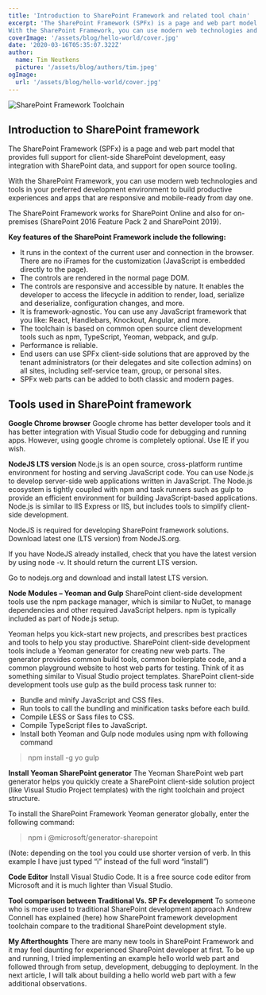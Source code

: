 ```yaml
---
title: 'Introduction to SharePoint Framework and related tool chain'
excerpt: 'The SharePoint Framework (SPFx) is a page and web part model that provides full support for client-side SharePoint development, easy integration with SharePoint data, and support for open source tooling.
With the SharePoint Framework, you can use modern web technologies and tools in your preferred development environment to build productive experiences and apps that are responsive and mobile-ready from day one.'
coverImage: '/assets/blog/hello-world/cover.jpg'
date: '2020-03-16T05:35:07.322Z'
author:
  name: Tim Neutkens
  picture: '/assets/blog/authors/tim.jpeg'
ogImage:
  url: '/assets/blog/hello-world/cover.jpg'
---
```


![SharePoint Framework Toolchain](https://i.imgur.com/IqjyIJD.png)

## Introduction to SharePoint framework

The SharePoint Framework (SPFx) is a page and web part model that provides full support for client-side SharePoint development, easy integration with SharePoint data, and support for open source tooling.

With the SharePoint Framework, you can use modern web technologies and tools in your preferred development environment to build productive experiences and apps that are responsive and mobile-ready from day one.

The SharePoint Framework works for SharePoint Online and also for on-premises (SharePoint 2016 Feature Pack 2 and SharePoint 2019).

**Key features of the SharePoint Framework include the following:**
* It runs in the context of the current user and connection in the browser. There are no iFrames for the customization (JavaScript is embedded directly to the page).
* The controls are rendered in the normal page DOM.
* The controls are responsive and accessible by nature.
It enables the developer to access the lifecycle in addition to render, load, serialize and deserialize, configuration changes, and more.
* It is framework-agnostic. You can use any JavaScript framework that you like: React, Handlebars, Knockout, Angular, and more.
* The toolchain is based on common open source client development tools such as npm, TypeScript, Yeoman, webpack, and gulp.
* Performance is reliable.
* End users can use SPFx client-side solutions that are approved by the tenant administrators (or their delegates and site collection admins) on all sites, including self-service team, group, or personal sites.
* SPFx web parts can be added to both classic and modern pages.

## Tools used in SharePoint framework

**Google Chrome browser**
Google chrome has better developer tools and it has better integration with Visual Studio code for debugging and running apps. However, using google chrome is completely optional. Use IE if you wish.

**NodeJS LTS version**
Node.js is an open source, cross-platform runtime environment for hosting and serving JavaScript code. You can use Node.js to develop server-side web applications written in JavaScript. The Node.js ecosystem is tightly coupled with npm and task runners such as gulp to provide an efficient environment for building JavaScript-based applications. Node.js is similar to IIS Express or IIS, but includes tools to simplify client-side development.

NodeJS is required for developing SharePoint framework solutions. Download latest one (LTS version) from NodeJS.org.

If you have NodeJS already installed, check that you have the latest version by using node -v. It should return the current LTS version.

Go to nodejs.org and download and install latest LTS version.

**Node Modules – Yeoman and Gulp**
SharePoint client-side development tools use the npm package manager, which is similar to NuGet, to manage dependencies and other required JavaScript helpers. npm is typically included as part of Node.js setup.

Yeoman helps you kick-start new projects, and prescribes best practices and tools to help you stay productive. SharePoint client-side development tools include a Yeoman generator for creating new web parts. The generator provides common build tools, common boilerplate code, and a common playground website to host web parts for testing. Think of it as something similar to Visual Studio project templates.
SharePoint client-side development tools use gulp as the build process task runner to:

* Bundle and minify JavaScript and CSS files.
* Run tools to call the bundling and minification tasks before each build.
* Compile LESS or Sass files to CSS.
* Compile TypeScript files to JavaScript.
* Install both Yeoman and Gulp node modules using npm with following command

> npm install -g yo gulp

**Install Yeoman SharePoint generator**
The Yeoman SharePoint web part generator helps you quickly create a SharePoint client-side solution project (like Visual Studio Project templates) with the right toolchain and project structure.

To install the SharePoint Framework Yeoman generator globally, enter the following command:

> npm i @microsoft/generator-sharepoint

(Note: depending on the tool you could use shorter version of verb. In this example I have just typed “i” instead of the full word “install”)

**Code Editor**
Install Visual Studio Code. It is a free source code editor from Microsoft and it is much lighter than Visual Studio.

**Tool comparison between Traditional Vs. SP Fx development**
To someone who is more used to traditional SharePoint development approach Andrew Connell has explained (here) how SharePoint framework development toolchain compare to the traditional SharePoint development style.

**My Afterthoughts**
There are many new tools in SharePoint Framework and it may feel daunting for experienced SharePoint developer at first. To be up and running, I tried implementing an example hello world web part and followed through from setup, development, debugging to deployment. In the next article, I will talk about building a hello world web part with a few additional observations.